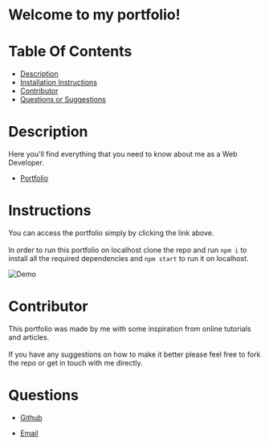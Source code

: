 # Welcome to my portfolio!

# Table Of Contents

- [Description](#Description)
- [Installation Instructions](#Instructions)
- [Contributor](#Contributor)
- [Questions or Suggestions](#Questions)

# Description
Here you'll find everything that you need to know about me as a Web Developer.
- [Portfolio](https://maurya512.github.io/new-portfolio/)

# Instructions
You can access the portfolio simply by clicking the link above.
<br/>
<br/>
In order to run this portfolio on localhost clone the repo and run ```npm i``` to install all the required dependencies and ```npm start``` to run it on localhost.


![Demo](./portfolio.gif "A gif representation of what my portfolio looks like!")

# Contributor
This portfolio was made by me with some inspiration from online tutorials and articles. 
<br/>
<br/>
If you have any suggestions on how to make it better please feel free to fork the repo or get in touch with me directly.

# Questions
- [Github](https://github.com/maurya512)

- [Email](mauryapatel12@gmail.com)

